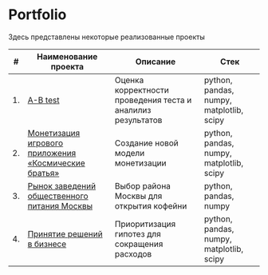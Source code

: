 # Portfolio

Здесь представлены некоторые реализованные проекты

| #    | Наименование проекта                |    Описание                                   |     Стек                                |
| ---- | -----------------------------------------------------------| ---------------------------------------------- | ------------------------------------------------------ |
| 1.   | [A-B test](https://github.com/Vaycheslav23/portfolio/blob/main/A-B%20test.ipynb)   |  Оценка корректности проведения теста и аналилиз результатов   |   python, pandas, numpy, matplotlib, scipy
| 2.   | [Монетизация игрового приложения «Космические братья»](https://github.com/Vaycheslav23/portfolio/blob/main/%D0%9F%D1%80%D0%BE%D0%B5%D0%BA%D1%82%20-%20%D0%9C%D0%BE%D0%BD%D0%B5%D1%82%D0%B8%D0%B7%D0%B0%D1%86%D0%B8%D1%8F%20%D0%B8%D0%B3%D1%80%D0%BE%D0%B2%D0%BE%D0%B3%D0%BE%20%D0%BF%D1%80%D0%B8%D0%BB%D0%BE%D0%B6%D0%B5%D0%BD%D0%B8%D1%8F%20%C2%AB%D0%9A%D0%BE%D1%81%D0%BC%D0%B8%D1%87%D0%B5%D1%81%D0%BA%D0%B8%D0%B5%20%D0%B1%D1%80%D0%B0%D1%82%D1%8C%D1%8F%C2%BB.ipynb)   |  Создание новой модели монетизации   |   python, pandas, numpy, matplotlib, scipy
| 3.   | [Рынок заведений общественного питания Москвы](https://github.com/Vaycheslav23/portfolio/blob/main/%D0%9F%D1%80%D0%BE%D0%B5%D0%BA%D1%82%20-%20%D0%A0%D1%8B%D0%BD%D0%BE%D0%BA%20%D0%B7%D0%B0%D0%B2%D0%B5%D0%B4%D0%B5%D0%BD%D0%B8%D0%B9%20%D0%BE%D0%B1%D1%89%D0%B5%D1%81%D1%82%D0%B2%D0%B5%D0%BD%D0%BD%D0%BE%D0%B3%D0%BE%20%D0%BF%D0%B8%D1%82%D0%B0%D0%BD%D0%B8%D1%8F%20%D0%9C%D0%BE%D1%81%D0%BA%D0%B2%D1%8B.ipynb)   |  Выбор района Москвы для открытия кофейни   |   python, pandas, numpy
| 4.   | [Принятие решений в бизнесе](https://github.com/Vaycheslav23/portfolio/blob/main/%D0%9F%D1%80%D0%BE%D0%B5%D0%BA%D1%82%20%D0%9F%D1%80%D0%B8%D0%BD%D1%8F%D1%82%D0%B8%D0%B5%20%D1%80%D0%B5%D1%88%D0%B5%D0%BD%D0%B8%D0%B9%20%D0%B2%20%D0%B1%D0%B8%D0%B7%D0%BD%D0%B5%D1%81%D0%B5.ipynb)   |  Приоритизация гипотез для сокращения расходов   |   python, pandas, numpy, matplotlib, scipy
